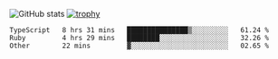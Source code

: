![GitHub stats](https://github-readme-stats.vercel.app/api?username=ksk001100&show_icons=true&theme=tokyonight)
[![trophy](https://github-profile-trophy.vercel.app/?username=ksk001100&theme=onedark)](https://github.com/ryo-ma/github-profile-trophy)

<!--START_SECTION:waka-->

```text
TypeScript   8 hrs 31 mins   ███████████████▒░░░░░░░░░   61.24 %
Ruby         4 hrs 29 mins   ████████░░░░░░░░░░░░░░░░░   32.26 %
Other        22 mins         ▓░░░░░░░░░░░░░░░░░░░░░░░░   02.65 %
```

<!--END_SECTION:waka-->
